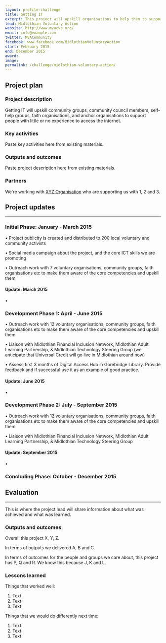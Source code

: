 ```yaml
---
layout: profile-challenge
title: Getting IT
excerpt: This project will upskill organisations to help them to support people who have little or no experience in using the internet.
lead: Midlothian Voluntary Action 
website: http://www.mvacvs.org/ 
email: info@example.com
twitter: MVACommunity
facebook: www.facebook.com/MidlothianVoluntaryAction 
start: February 2015
end: December 2015
award: 
image:
permalink: /challenge/midlothian-voluntary-action/ 
---
```


## **Project plan**

### Project description

Getting IT will upskill community groups, community council members, self-help groups, faith organisations, and anchor organisations to support people with little or no experience to access the internet.

### Key activities

Paste key activities here from existing materials.

### Outputs and outcomes

Paste project description here from existing materials.

### Partners

We're working with [XYZ Organisation](/charter/xyz-org/) who are supporting us with 1, 2 and 3.


## **Project updates**

---

### Initial Phase: January - March 2015

• Project publicity is created and distributed to 200 local voluntary and community activists  

• Social media campaign about the project, and the core ICT skills we are promoting 

• Outreach work with 7 voluntary organisations, community groups, faith organisations etc to make them aware of the core competencies and upskill them


#### Update: March 2015

•

### Development Phase 1: April - June 2015 

• Outreach work with 12 voluntary organisations, community groups, faith organisations etc to make them aware of the core competencies and upskill them 

• Liaison with Midlothian Financial Inclusion Network, Midlothian Adult Learning Partnership, & Midlothian Technology Steering Group (we anticipate that Universal Credit will go live in Midlothian around now) 

• Assess first 3 months of Digital Access Hub in Gorebridge Library. Provide feedback and if successful use it as an example of good practice.

#### Update: June 2015 

•

### Development Phase 2: July - September 2015

• Outreach work with 12 voluntary organisations, community groups, faith organisations etc to make them aware of the core competencies and upskill them 

• Liaison with Midlothian Financial Inclusion Network, Midlothian Adult Learning Partnership, & Midlothian Technology Steering Group

#### Update: September 2015

•

### Concluding Phase: October - December 2015

## **Evaluation**

---

This is where the project lead will share information about what was achieved and what was learned.

### Outputs and outcomes

Overall this project X, Y, Z.

In terms of outputs we delivered A, B and C.

In terms of outcomes for the people and groups we care about, this project has P, Q and R. We know this because J, K and L.

### Lessons learned

Things that worked well:

1. Text
2. Text
3. Text

Things that we would do differently next time:

1. Text
2. Text
3. Text
